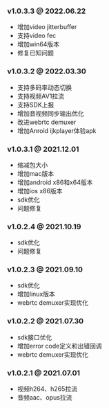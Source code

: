 ### v1.0.3.3 @ 2022.06.22
- 增加video jitterbuffer
- 支持video fec
- 增加win64版本
- 修复已知问题

### v1.0.3.2 @ 2022.03.30
- 支持多码率动态切换
- 支持视频AV1拉流
- 支持SDK上报
- 增加音视频同步输出优化
- 改进webrtc demuxer
- 增加Anroid ijkplayer体验apk

### v1.0.3.1 @ 2021.12.01
- 缩减包大小
- 增加mac版本
- 增加android x86和x64版本
- 增加ios x86版本
- sdk优化
- 问题修复

### v1.0.2.4 @ 2021.10.19
- sdk优化
- 问题修复

### v1.0.2.3 @ 2021.09.10
- sdk优化
- 增加linux版本
- webrtc demuxer实现优化

### v1.0.2.2 @ 2021.07.30
- sdk接口优化
- 增加error code定义和出错回调
- webrtc demuxer实现优化

### v1.0.2.1 @ 2021.07.01
- 视频h264、h265拉流
- 音频aac、opus拉流
